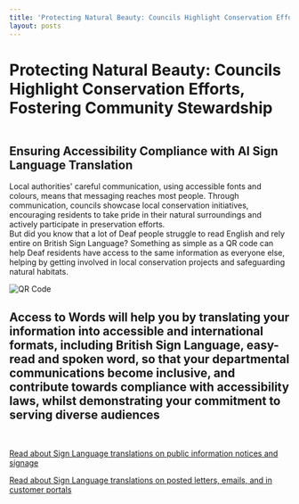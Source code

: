 ```yaml
---
title: 'Protecting Natural Beauty: Councils Highlight Conservation Efforts, Fostering Community Stewardship'
layout: posts
---
```


# Protecting Natural Beauty: Councils Highlight Conservation Efforts, Fostering Community Stewardship

![]()

## Ensuring Accessibility Compliance with AI Sign Language Translation

Local authorities' careful communication, using accessible fonts and colours, means that messaging reaches most people.  Through communication, councils showcase local conservation initiatives, encouraging residents to take pride in their natural surroundings and actively participate in preservation efforts.  
But did you know that a lot of Deaf people struggle to read English and rely entire on British Sign Language?
Something as simple as a QR code can help Deaf residents have access to the same information as everyone else, helping by getting involved in local conservation projects and safeguarding natural habitats.

![QR Code](/posts/images/qr-contact.png)

## Access to Words will help you by translating your information into accessible and international formats, including British Sign Language, easy-read and spoken word, so that your departmental communications become inclusive, and contribute towards compliance with accessibility laws, whilst demonstrating your commitment to serving diverse audiences

<br/>

[Read about Sign Language translations on public information notices and signage](/solutions/gazette)

[Read about Sign Language translations on posted letters, emails, and in customer portals](/solutions/correspondent)

